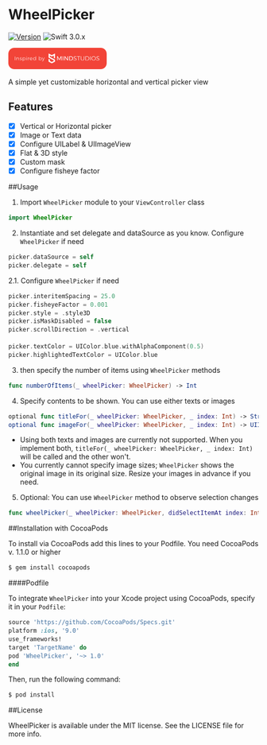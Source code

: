 # WheelPicker

[![Version](https://img.shields.io/cocoapods/v/WheelPicker.svg?style=flat)](http://cocoapods.org/pods/KnobGestureRecognizer)
![Swift 3.0.x](https://img.shields.io/badge/Swift-3.0.x-orange.svg)


[![TheMindStudios](https://github.com/TheMindStudios/WheelPicker/blob/master/logo.png?raw=true)](https://themindstudios.com/)

A simple yet customizable horizontal and vertical picker view
## Features

- [x] Vertical or Horizontal picker
- [x] Image or Text data
- [x] Configure UILabel & UIImageView
- [x] Flat & 3D style
- [x] Custom mask 
- [x] Configure fisheye factor

##Usage

1. Import `WheelPicker` module to your `ViewController` class

```swift
import WheelPicker
```
2. Instantiate and set delegate and dataSource as you know. Configure `WheelPicker` if need 

```swift
picker.dataSource = self
picker.delegate = self
```
2.1. Configure `WheelPicker` if need 

```swift
picker.interitemSpacing = 25.0
picker.fisheyeFactor = 0.001
picker.style = .style3D
picker.isMaskDisabled = false
picker.scrollDirection = .vertical

picker.textColor = UIColor.blue.withAlphaComponent(0.5)
picker.highlightedTextColor = UIColor.blue
```
3. then specify the number of items using `WheelPicker` methods

```swift
func numberOfItems(_ wheelPicker: WheelPicker) -> Int
```
4. Specify contents to be shown. You can use either texts or images

```swift
optional func titleFor(_ wheelPicker: WheelPicker, _ index: Int) -> String
optional func imageFor(_ wheelPicker: WheelPicker, _ index: Int) -> UIImage
```
- Using both texts and images are currently not supported. When you implement both, `titleFor(_ wheelPicker: WheelPicker, _ index: Int)` will be called and the other won't. 
- You currently cannot specify image sizes; `WheelPicker` shows the original image in its original size. Resize your images in advance if you need.

5. Optional: You can use `WheelPicker` method to observe selection changes
```swift
func wheelPicker(_ wheelPicker: WheelPicker, didSelectItemAt index: Int)
```

##Installation with CocoaPods

To install via CocoaPods add this lines to your Podfile. You need CocoaPods v. 1.1.0 or higher

```bash
$ gem install cocoapods
```
####Podfile

To integrate `WheelPicker` into your Xcode project using CocoaPods, specify it in your `Podfile`:

```ruby
source 'https://github.com/CocoaPods/Specs.git'
platform :ios, '9.0'
use_frameworks!
target 'TargetName' do
pod 'WheelPicker', '~> 1.0'
end
```

Then, run the following command:

```bash
$ pod install
```

##License

WheelPicker is available under the MIT license. See the LICENSE file for more info.
